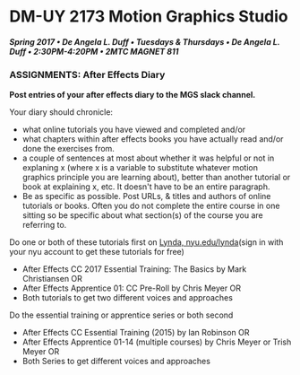 # DM-UY 2173 Motion Graphics Studio

##### Spring 2017 • De Angela L. Duff • Tuesdays &amp; Thursdays • De Angela L. Duff • 2:30PM-4:20PM • 2MTC MAGNET 811

### ASSIGNMENTS: After Effects Diary

**Post entries of your after effects diary to the MGS slack channel.** 

Your diary should chronicle: 
* what online tutorials you have viewed and completed and/or 
* what chapters within after effects books you have actually read and/or done the exercises from.
* a couple of sentences at most about whether it was helpful or not in explaning x (where x is a variable to substitute whatever motion graphics principle you are learning about), better than another tutorial or book at explaining x, etc. It doesn't have to be an entire paragraph.
* Be as specific as possible. Post URLs, & titles and authors of online tutorials or books. Often you do not complete the entire course in one sitting so be specific about what section(s) of the course you are referring to.

Do one or both of these tutorials first on [Lynda, nyu.edu/lynda](http://nyu.edu/lynda)(sign in with your nyu account to get these tutorials for free)
* After Effects CC 2017 Essential Training: The Basics by Mark Christiansen OR 
* After Effects Apprentice 01: CC Pre-Roll by Chris Meyer OR 
* Both tutorials to get two different voices and approaches

Do the essential training or apprentice series or both second
* After Effects CC Essential Training (2015) by Ian Robinson OR 
* After Effects Apprentice 01-14 (multiple courses) by Chris Meyer or Trish Meyer OR 
* Both Series to get different voices and approaches

